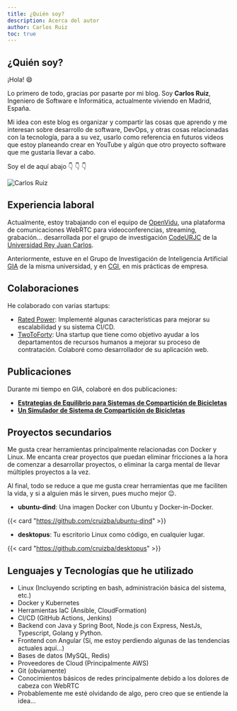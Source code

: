 ```yaml
---
title: ¿Quién soy?
description: Acerca del autor
author: Carlos Ruiz
toc: true
---
```


## ¿Quién soy?

¡Hola! 😄

Lo primero de todo, gracias por pasarte por mi blog.  Soy **Carlos Ruiz**, Ingeniero de Software e Informática, actualmente viviendo en Madrid, España.

Mi idea con este blog es organizar y compartir las cosas que aprendo y me interesan sobre desarrollo de software, DevOps, y otras cosas relacionadas con la tecnología, para a su vez, usarlo como referencia en futuros videos que estoy planeando crear en YouTube y algún que otro proyecto software que me gustaría llevar a cabo.

Soy el de aquí abajo :point_down: :point_down: :point_down:

![**Carlos Ruiz**](/about.jpg)

## Experiencia laboral

Actualmente, estoy trabajando con el equipo de [OpenVidu](https://openvidu.io/), una plataforma de comunicaciones WebRTC para videoconferencias, streaming, grabación... desarrollada por el grupo de investigación [CodeURJC](https://www.codeurjc.es/) de la [Universidad Rey Juan Carlos](https://www.urjc.es/).

Anteriormente, estuve en el Grupo de Investigación de Inteligencia Artificial [GIA](http://www.ia.urjc.es/GIA/es/) de la misma universidad, y en [CGI](https://www.cgi.com/), en mis prácticas de empresa.

## Colaboraciones

He colaborado con varias startups:
- [Rated Power](https://ratedpower.com/): Implementé algunas características para mejorar su escalabilidad y su sistema CI/CD.
- [TwoToForty](http://twotoforty.com/): Una startup que tiene como objetivo ayudar a los departamentos de recursos humanos a mejorar su proceso de contratación. Colaboré como desarrollador de su aplicación web.

## Publicaciones

Durante mi tiempo en GIA, colaboré en dos publicaciones:

- [**Estrategias de Equilibrio para Sistemas de Compartición de Bicicletas**](https://doi.org/10.1007/978-3-030-17294-7_16)
- [**Un Simulador de Sistema de Compartición de Bicicletas**](https://doi.org/10.1007/978-3-319-94779-2_37)

## Proyectos secundarios

Me gusta crear herramientas principalmente relacionadas con Docker y Linux. Me encanta crear proyectos que puedan eliminar fricciones a la hora de comenzar a desarrollar proyectos, o eliminar la carga mental de llevar múltiples proyectos a la vez.

Al final, todo se reduce a que me gusta crear herramientas que me faciliten la vida, y si a alguien más le sirven, pues mucho mejor 😉.

- **ubuntu-dind**: Una imagen Docker con Ubuntu y Docker-in-Docker.

{{< card "https://github.com/cruizba/ubuntu-dind" >}}

- **desktopus**: Tu escritorio Linux como código, en cualquier lugar.

{{< card "https://github.com/cruizba/desktopus" >}}

## Lenguajes y Tecnologías que he utilizado

- Linux (Incluyendo scripting en bash, administración básica del sistema, etc.)
- Docker y Kubernetes
- Herramientas IaC (Ansible, CloudFormation)
- CI/CD (GitHub Actions, Jenkins)
- Backend con Java y Spring Boot, Node.js con Express, NestJs, Typescript, Golang y Python.
- Frontend con Angular (Sí, me estoy perdiendo algunas de las tendencias actuales aquí...)
- Bases de datos (MySQL, Redis)
- Proveedores de Cloud (Principalmente AWS)
- Git (obviamente)
- Conocimientos básicos de redes principalmente debido a los dolores de cabeza con WebRTC
- Probablemente me esté olvidando de algo, pero creo que se entiende la idea...